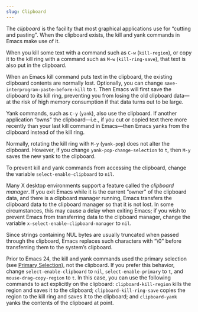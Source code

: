 ```yaml
---
slug: Clipboard
---
```


The *clipboard* is the facility that most graphical applications use for “cutting and pasting". When the clipboard exists, the kill and yank commands in Emacs make use of it.

When you kill some text with a command such as `C-w` (`kill-region`), or copy it to the kill ring with a command such as `M-w` (`kill-ring-save`), that text is also put in the clipboard.

When an Emacs kill command puts text in the clipboard, the existing clipboard contents are normally lost. Optionally, you can change `save-interprogram-paste-before-kill` to `t`. Then Emacs will first save the clipboard to its kill ring, preventing you from losing the old clipboard data—at the risk of high memory consumption if that data turns out to be large.

Yank commands, such as `C-y` (`yank`), also use the clipboard. If another application “owns" the clipboard—i.e., if you cut or copied text there more recently than your last kill command in Emacs—then Emacs yanks from the clipboard instead of the kill ring.

Normally, rotating the kill ring with `M-y` (`yank-pop`) does not alter the clipboard. However, if you change `yank-pop-change-selection` to `t`, then `M-y` saves the new yank to the clipboard.

To prevent kill and yank commands from accessing the clipboard, change the variable `select-enable-clipboard` to `nil`.

Many X desktop environments support a feature called the *clipboard manager*. If you exit Emacs while it is the current “owner" of the clipboard data, and there is a clipboard manager running, Emacs transfers the clipboard data to the clipboard manager so that it is not lost. In some circumstances, this may cause a delay when exiting Emacs; if you wish to prevent Emacs from transferring data to the clipboard manager, change the variable `x-select-enable-clipboard-manager` to `nil`.

Since strings containing NUL bytes are usually truncated when passed through the clipboard, Emacs replaces such characters with “\0" before transferring them to the system’s clipboard.

Prior to Emacs 24, the kill and yank commands used the primary selection (see [Primary Selection](/docs/emacs/Primary-Selection)), not the clipboard. If you prefer this behavior, change `select-enable-clipboard` to `nil`, `select-enable-primary` to `t`, and `mouse-drag-copy-region` to `t`. In this case, you can use the following commands to act explicitly on the clipboard: `clipboard-kill-region` kills the region and saves it to the clipboard; `clipboard-kill-ring-save` copies the region to the kill ring and saves it to the clipboard; and `clipboard-yank` yanks the contents of the clipboard at point.
